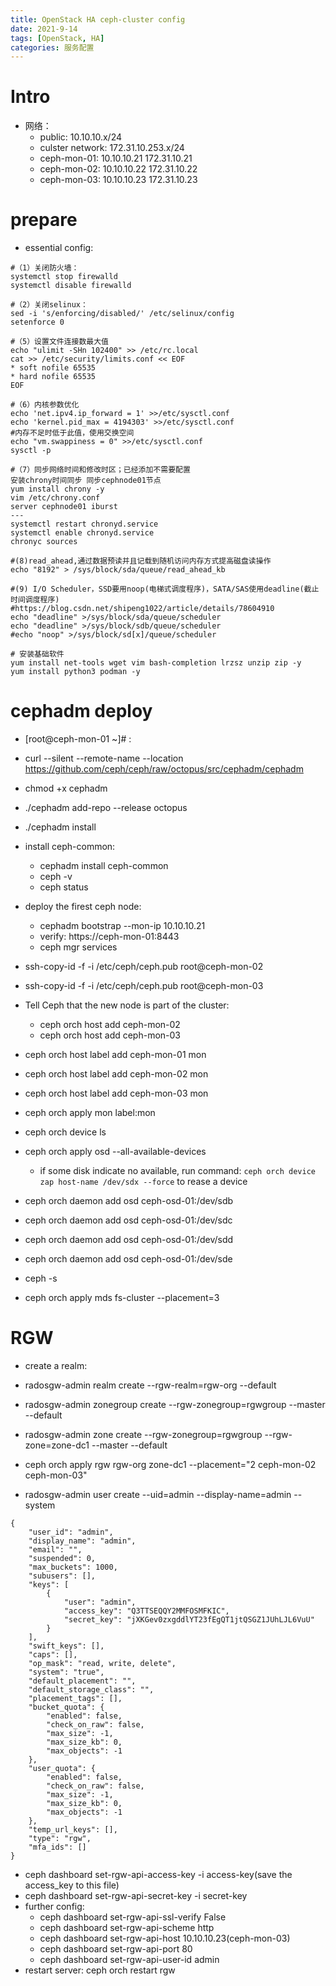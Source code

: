 ```yaml
---
title: OpenStack HA ceph-cluster config
date: 2021-9-14
tags: [OpenStack, HA]
categories: 服务配置
---
```


# Intro
- 网络：
    - public: 10.10.10.x/24
    - culster network: 172.31.10.253.x/24
    - ceph-mon-01: 10.10.10.21 172.31.10.21
    - ceph-mon-02: 10.10.10.22 172.31.10.22
    - ceph-mon-03: 10.10.10.23 172.31.10.23
# prepare
- essential config:
```shell
#（1）关闭防火墙：
systemctl stop firewalld
systemctl disable firewalld

#（2）关闭selinux：
sed -i 's/enforcing/disabled/' /etc/selinux/config
setenforce 0

#（5）设置文件连接数最大值
echo "ulimit -SHn 102400" >> /etc/rc.local
cat >> /etc/security/limits.conf << EOF
* soft nofile 65535
* hard nofile 65535
EOF

#（6）内核参数优化
echo 'net.ipv4.ip_forward = 1' >>/etc/sysctl.conf
echo 'kernel.pid_max = 4194303' >>/etc/sysctl.conf
#内存不足时低于此值，使用交换空间
echo "vm.swappiness = 0" >>/etc/sysctl.conf 
sysctl -p

#（7）同步网络时间和修改时区；已经添加不需要配置
安装chrony时间同步 同步cephnode01节点
yum install chrony -y
vim /etc/chrony.conf 
server cephnode01 iburst
---
systemctl restart chronyd.service 
systemctl enable chronyd.service 
chronyc sources

#(8)read_ahead,通过数据预读并且记载到随机访问内存方式提高磁盘读操作
echo "8192" > /sys/block/sda/queue/read_ahead_kb

#(9) I/O Scheduler，SSD要用noop(电梯式调度程序)，SATA/SAS使用deadline(截止时间调度程序)
#https://blog.csdn.net/shipeng1022/article/details/78604910
echo "deadline" >/sys/block/sda/queue/scheduler
echo "deadline" >/sys/block/sdb/queue/scheduler
#echo "noop" >/sys/block/sd[x]/queue/scheduler

# 安装基础软件
yum install net-tools wget vim bash-completion lrzsz unzip zip -y
yum install python3 podman -y
```

# cephadm deploy
- [root@ceph-mon-01 ~]# :
- curl --silent --remote-name --location https://github.com/ceph/ceph/raw/octopus/src/cephadm/cephadm
- chmod +x cephadm
- ./cephadm add-repo --release octopus
- ./cephadm install
- install ceph-common:
    - cephadm install ceph-common
    - ceph -v
    - ceph status
- deploy the firest ceph node:
    - cephadm bootstrap --mon-ip 10.10.10.21
    - verify: https://ceph-mon-01:8443
    - ceph mgr services
- ssh-copy-id -f -i /etc/ceph/ceph.pub root@ceph-mon-02
- ssh-copy-id -f -i /etc/ceph/ceph.pub root@ceph-mon-03
- Tell Ceph that the new node is part of the cluster:
    - ceph orch host add ceph-mon-02
    - ceph orch host add ceph-mon-03
- ceph orch host label add ceph-mon-01 mon
- ceph orch host label add ceph-mon-02 mon
- ceph orch host label add ceph-mon-03 mon
- ceph orch apply mon label:mon

- ceph orch device ls
- ceph orch apply osd --all-available-devices
  - if some disk indicate no available, run command: `ceph orch device zap host-name /dev/sdx --force` to rease a device
- ceph orch daemon add osd ceph-osd-01:/dev/sdb
- ceph orch daemon add osd ceph-osd-01:/dev/sdc
- ceph orch daemon add osd ceph-osd-01:/dev/sdd
- ceph orch daemon add osd ceph-osd-01:/dev/sde
- ceph -s

- ceph orch apply mds fs-cluster --placement=3

# RGW
- create a realm:
- radosgw-admin realm create --rgw-realm=rgw-org --default
- radosgw-admin zonegroup create --rgw-zonegroup=rgwgroup --master --default
- radosgw-admin zone create --rgw-zonegroup=rgwgroup --rgw-zone=zone-dc1 --master --default
- ceph orch apply rgw rgw-org zone-dc1 --placement="2 ceph-mon-02 ceph-mon-03"

- radosgw-admin user create --uid=admin --display-name=admin --system
```shell
{
    "user_id": "admin",
    "display_name": "admin",
    "email": "",
    "suspended": 0,
    "max_buckets": 1000,
    "subusers": [],
    "keys": [
        {
            "user": "admin",
            "access_key": "Q3TTSEQQY2MMFOSMFKIC",
            "secret_key": "jXKGev0zxgddlYT23fEgQT1jtQSGZ1JUhLJL6VuU"
        }
    ],
    "swift_keys": [],
    "caps": [],
    "op_mask": "read, write, delete",
    "system": "true",
    "default_placement": "",
    "default_storage_class": "",
    "placement_tags": [],
    "bucket_quota": {
        "enabled": false,
        "check_on_raw": false,
        "max_size": -1,
        "max_size_kb": 0,
        "max_objects": -1
    },
    "user_quota": {
        "enabled": false,
        "check_on_raw": false,
        "max_size": -1,
        "max_size_kb": 0,
        "max_objects": -1
    },
    "temp_url_keys": [],
    "type": "rgw",
    "mfa_ids": []
}
```
- ceph dashboard set-rgw-api-access-key -i access-key(save the access_key to this file)
- ceph dashboard set-rgw-api-secret-key -i secret-key
- further config:
    - ceph dashboard set-rgw-api-ssl-verify False
    - ceph dashboard set-rgw-api-scheme http
    - ceph dashboard set-rgw-api-host 10.10.10.23(ceph-mon-03)
    - ceph dashboard set-rgw-api-port 80
    - ceph dashboard set-rgw-api-user-id admin
- restart server: ceph orch restart rgw

